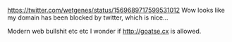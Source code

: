 https://twitter.com/wetgenes/status/1569689717599531012 Wow looks like my domain has been blocked by twitter, which is nice...

Modern web bullshit etc etc I wonder if http://goatse.cx is allowed.